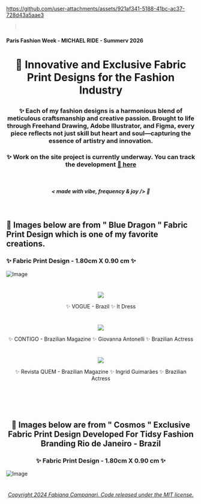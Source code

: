 
<br><br>

https://github.com/user-attachments/assets/921af341-5188-41bc-ac37-728d43a5aae3

><br>

#### Paris Fashion Week - MICHAEL RIDE - Summerv 2026

# <p align="center"> 👗 Innovative and Exclusive Fabric Print Designs for the Fashion Industry </p>


 ###  <p align="center">  ✨ Each of my fashion designs is a harmonious blend of meticulous craftsmanship and creative passion. Brought to life through Freehand Drawing, Adobe Illustrator, and Figma, every piece reflects not just skill but heart and soul—capturing the essence of artistry and innovation.

 

 ### <p align="center"> ✨ Work on the site project is currently underway. You can track the development [🔗 here](https://web.archive.org/web/20130922083906/http://fabidesigner.com/index.html)

<br>

##### <p align="center">  ***< made with vibe, frequency & joy />*** 🪬  </p>
 
<br>
 
## 🌟 Images below are from " Blue Dragon " Fabric Print Design which is one of my favorite creations. </p>

###  ✨ Fabric Print Design - 1.80cm X 0.90 cm ✨ </p> 

 ![Image](https://github.com/user-attachments/assets/d36753c9-1de2-4386-a917-2f372f99e238)

 <!--
  <p align="center">
 <img src="https://user-images.githubusercontent.com/113218619/210438695-3090a4d4-d53b-428e-ba6b-c56e44c1105e.jpeg" />
 -->
 


 #

   <p align="center">
 <img src="https://user-images.githubusercontent.com/113218619/211164259-6e55cf57-4ad4-456f-96d4-7850e73a5ca8.jpeg" />
 
 <p align="center"> ✨ VOGUE - Brazil ✨ It Dress </p>
   
   
 #
 
 
<p align="center">
 <img src="https://user-images.githubusercontent.com/113218619/211163770-128394e8-28ab-4d2f-be52-26fe18973ea3.png" />
 
<p align="center"> ✨ CONTIGO - Brazilian Magazine ✨ Giovanna Antonelli ✨ Brazilian Actress  </p>
   
#

<p align="center">
 <img src="https://user-images.githubusercontent.com/113218619/211163974-cdb8e6f8-fe18-4062-a22f-9eb40a883eb1.jpeg" />
 
 <p align="center"> ✨ Revista QUEM - Brazilian Magazine ✨ Ingrid Guimarães ✨ Brazilian Actress </p>

  #

  <br><br>

  ## <p align="center"> 🌟 Images below are from " Cosmos " Exclusive Fabric Print Design Developed For Tidsy Fashion Branding Rio de Janeiro - Brazil 
    
  ### <p align="center"> ✨ Fabric Print Design - 1.80cm X 0.90 cm ✨ </p> 

  ![Image](https://github.com/user-attachments/assets/e5d9d9aa-876b-485e-92dd-c3bbed94b9fe)


 #

###### <p align="center"> [Copyright 2024 Fabiana Campanari. Code released under the MIT license.](https://github.com/FabianaCampanari/Fashion-and-Design/blob/0d6744e056d6ec8235361a248c611ff27d430764/LICENSE)


 
 



